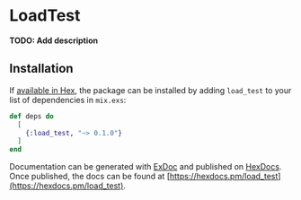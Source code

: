 # LoadTest

**TODO: Add description**

## Installation

If [available in Hex](https://hex.pm/docs/publish), the package can be installed
by adding `load_test` to your list of dependencies in `mix.exs`:

```elixir
def deps do
  [
    {:load_test, "~> 0.1.0"}
  ]
end
```

Documentation can be generated with [ExDoc](https://github.com/elixir-lang/ex_doc)
and published on [HexDocs](https://hexdocs.pm). Once published, the docs can
be found at [https://hexdocs.pm/load_test](https://hexdocs.pm/load_test).


